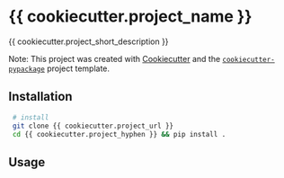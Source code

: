 # {{ cookiecutter.project_name }}

{{ cookiecutter.project_short_description }}

Note: This project was created with [Cookiecutter](https://gitlab.sz.sensetime.com/audreyr/cookiecutter) and the [`cookiecutter-pypackage`](https://github.com/zhangxianbing/cookiecutter-pypackage) project template.

## Installation

```bash
 # install
 git clone {{ cookiecutter.project_url }}
 cd {{ cookiecutter.project_hyphen }} && pip install .
```

## Usage
